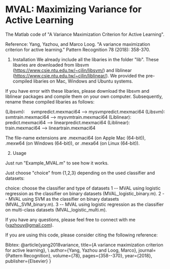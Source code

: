 # MVAL: Maximizing Variance for Active Learning
The Matlab code of "A Variance Maximization Criterion for Active Learning". 

Reference: Yang, Yazhou, and Marco Loog. "A variance maximization criterion for active learning." Pattern Recognition 78 (2018): 358-370.

1. Installation
We already include all the libaries in the folder "lib". These libaries are downloaded from libsvm (https://www.csie.ntu.edu.tw/~cjlin/libsvm/) and liblinear (https://www.csie.ntu.edu.tw/~cjlin/liblinear/). We provided the pre-compiled libaries on Mac, Windows and Ubuntu systems. 

If you have error with these libaries, please download the libsvm and liblinear packages and compile them on your own computer. Subsequently, rename these compiled libaries as follows:

(Libsvm):     svmpredict.mexmaci64 --> mysvmpredict.mexmaci64
(Libsvm):     svmtrain.mexmaci64 --> mysvmtrain.mexmaci64
(Liblinear):  predict.mexmaci64 --> linearpredict.mexmaci64
(Liblinear):  train.mexmaci64 --> lineartrain.mexmaci64

The file-name extensions are .mexmaci64 (on Apple Mac (64-bit)), .mexw64 (on Windows (64-bit)), or .mexa64 (on Linux (64-bit)).

2. Usage

Just run "Example_MVAL.m" to see how it works.

Just choose "choice" from {1,2,3} depending on the used classifier and datasets:

choice:  choose the classifier and type of datasets
    1 -- MVAL using logistic regression as the classifier on binary datasets (MVAL_logistic_binary.m).
    2 -- MVAL using SVM as the classifier on binary datasets (MVAL_SVM_binary.m).
    3 -- MVAL using logistic regression as the classifier on multi-class datasets (MVAL_logistic_multi.m).

If you have any questions, please feel free to connect with me (yazhouy@gmail.com).

If you are using this code, please consider citing the following reference:

Bibtex:
@article{yang2018variance,
  title={A variance maximization criterion for active learning}, \\
  author={Yang, Yazhou and Loog, Marco},
  journal={Pattern Recognition},
  volume={78},
  pages={358--370},
  year={2018},
  publisher={Elsevier}
}
